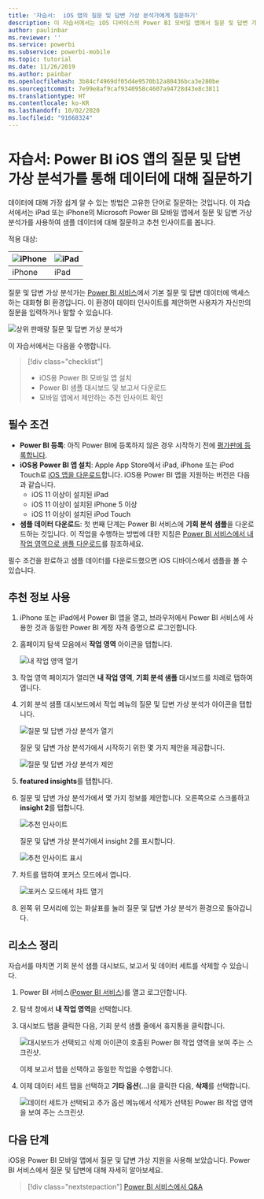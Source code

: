 ```yaml
---
title: '자습서:  iOS 앱의 질문 및 답변 가상 분석가에게 질문하기'
description: 이 자습서에서는 iOS 디바이스의 Power BI 모바일 앱에서 질문 및 답변 가상 분석가를 사용하여 사용자 고유의 단어로 샘플 데이터에 대해 질문합니다.
author: paulinbar
ms.reviewer: ''
ms.service: powerbi
ms.subservice: powerbi-mobile
ms.topic: tutorial
ms.date: 11/26/2019
ms.author: painbar
ms.openlocfilehash: 3b84cf4969df05d4e9570b12a80436bca3e280be
ms.sourcegitcommit: 7e99e8af9caf9340958c4607a94728d43e8c3811
ms.translationtype: HT
ms.contentlocale: ko-KR
ms.lasthandoff: 10/02/2020
ms.locfileid: "91668324"
---
```

# <a name="tutorial-ask-questions-about-your-data-with-the-qa-virtual-analyst-in-the-power-bi-ios-apps"></a>자습서:  Power BI iOS 앱의 질문 및 답변 가상 분석가를 통해 데이터에 대해 질문하기

데이터에 대해 가장 쉽게 알 수 있는 방법은 고유한 단어로 질문하는 것입니다. 이 자습서에서는 iPad 또는 iPhone의 Microsoft Power BI 모바일 앱에서 질문 및 답변 가상 분석가를 사용하여 샘플 데이터에 대해 질문하고 추천 인사이트를 봅니다. 

적용 대상:

| ![iPhone](./media/tutorial-mobile-apps-ios-qna/iphone-logo-50-px.png) | ![iPad](./media/tutorial-mobile-apps-ios-qna/ipad-logo-50-px.png) |
|:--- |:--- |
| iPhone |iPad |

질문 및 답변 가상 분석가는 [Power BI 서비스](https://powerbi.com)에서 기본 질문 및 답변 데이터에 액세스하는 대화형 BI 환경입니다. 이 환경이 데이터 인사이트를 제안하면 사용자가 자신만의 질문을 입력하거나 말할 수 있습니다.

![상위 판매량 질문 및 답변 가상 분석가](./media/tutorial-mobile-apps-ios-qna/power-bi-ios-q-n-a-top-sale-intro.png)

이 자습서에서는 다음을 수행합니다.

> [!div class="checklist"]
> * iOS용 Power BI 모바일 앱 설치
> * Power BI 샘플 대시보드 및 보고서 다운로드
> * 모바일 앱에서 제안하는 추천 인사이트 확인

## <a name="prerequisites"></a>필수 조건

* **Power BI 등록**: 아직 Power BI에 등록하지 않은 경우 시작하기 전에 [평가판에 등록합니다](https://app.powerbi.com/signupredirect?pbi_source=web).
* **iOS용 Power BI 앱 설치**: Apple App Store에서 iPad, iPhone 또는 iPod Touch로 [iOS 앱을 다운로드](https://apps.apple.com/app/microsoft-power-bi/id929738808)합니다. iOS용 Power BI 앱을 지원하는 버전은 다음과 같습니다.
  * iOS 11 이상이 설치된 iPad
  * iOS 11 이상이 설치된 iPhone 5 이상 
  * iOS 11 이상이 설치된 iPod Touch
* **샘플 데이터 다운로드**: 첫 번째 단계는 Power BI 서비스에 **기회 분석 샘플**을 다운로드하는 것입니다. 이 작업을 수행하는 방법에 대한 지침은 [Power BI 서비스에서 내 작업 영역으로 샘플 다운로드](./mobile-apps-download-samples.md)를 참조하세요.


필수 조건을 완료하고 샘플 데이터를 다운로드했으면 iOS 디바이스에서 샘플을 볼 수 있습니다.

## <a name="try-featured-insights"></a>추천 정보 사용
1. iPhone 또는 iPad에서 Power BI 앱을 열고, 브라우저에서 Power BI 서비스에 사용한 것과 동일한 Power BI 계정 자격 증명으로 로그인합니다.

2. 홈페이지 탐색 모음에서 **작업 영역** 아이콘을 탭합니다.

    ![내 작업 영역 열기](./media/tutorial-mobile-apps-ios-qna/power-bi-qna-open-myworkspace.png)

3. 작업 영역 페이지가 열리면 **내 작업 영역**, **기회 분석 샘플** 대시보드를 차례로 탭하여 엽니다.


3. 기회 분석 샘플 대시보드에서 작업 메뉴의 질문 및 답변 가상 분석가 아이콘을 탭합니다.

    ![질문 및 답변 가상 분석가 열기](./media/tutorial-mobile-apps-ios-qna/power-bi-qna-open-qna.png)

    질문 및 답변 가상 분석가에서 시작하기 위한 몇 가지 제안을 제공합니다.

    ![질문 및 답변 가상 분석가 제안](./media/tutorial-mobile-apps-ios-qna/power-bi-qna-suggestions.png)

3. **featured insights**를 탭합니다.

4. 질문 및 답변 가상 분석가에서 몇 가지 정보를 제안합니다. 오른쪽으로 스크롤하고 **insight 2**를 탭합니다.

    ![추천 인사이트](./media/tutorial-mobile-apps-ios-qna/power-bi-ios-qna-suggest-insight-2.png)

   질문 및 답변 가상 분석가에서 insight 2를 표시합니다.

    ![추천 인사이트 표시](./media/tutorial-mobile-apps-ios-qna/power-bi-ios-qna-show-insight-2.png)

5. 차트를 탭하여 포커스 모드에서 엽니다.

    ![포커스 모드에서 차트 열기](./media/tutorial-mobile-apps-ios-qna/power-bi-ios-qna-open-insight-2.png)

6. 왼쪽 위 모서리에 있는 화살표를 눌러 질문 및 답변 가상 분석가 환경으로 돌아갑니다.

## <a name="clean-up-resources"></a>리소스 정리

자습서를 마치면 기회 분석 샘플 대시보드, 보고서 및 데이터 세트를 삭제할 수 있습니다.

1. Power BI 서비스([Power BI 서비스](https://app.powerbi.com))를 열고 로그인합니다.

2. 탐색 창에서 **내 작업 영역**을 선택합니다.

3. 대시보드 탭을 클릭한 다음, 기회 분석 샘플 줄에서 휴지통을 클릭합니다.

    ![대시보드가 선택되고 삭제 아이콘이 호출된 Power BI 작업 영역을 보여 주는 스크린샷.](./media/tutorial-mobile-apps-ios-qna/power-bi-tutorial-mobile-apps-ios-qna-delete-opportunity-analysis-sample.png)

    이제 보고서 탭을 선택하고 동일한 작업을 수행합니다.

4. 이제 데이터 세트 탭을 선택하고 **기타 옵션**(...)을 클릭한 다음, **삭제**를 선택합니다.

    ![데이터 세트가 선택되고 추가 옵션 메뉴에서 삭제가 선택된 Power BI 작업 영역을 보여 주는 스크린샷.](./media/tutorial-mobile-apps-ios-qna/power-bi-tutorial-mobile-apps-ios-qna-delete-opportunity-analysis-sample-datasets.png)

## <a name="next-steps"></a>다음 단계

iOS용 Power BI 모바일 앱에서 질문 및 답변 가상 지원을 사용해 보았습니다. Power BI 서비스에서 질문 및 답변에 대해 자세히 알아보세요.
> [!div class="nextstepaction"]
> [Power BI 서비스에서 Q&A](../end-user-q-and-a.md)